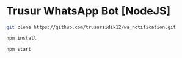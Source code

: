 # Trusur WhatsApp Bot [NodeJS]
```bash
git clone https://github.com/trusursidik12/wa_notification.git
```
```bash
npm install
```
```bash
npm start   
```